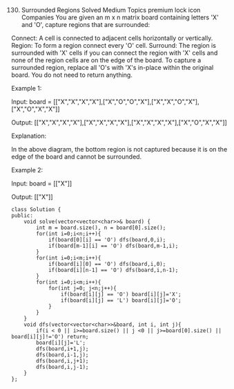 130. Surrounded Regions
     Solved
     Medium
     Topics
     premium lock icon
     Companies
     You are given an m x n matrix board containing letters 'X' and 'O', capture regions that are surrounded:

Connect: A cell is connected to adjacent cells horizontally or vertically.
Region: To form a region connect every 'O' cell.
Surround: The region is surrounded with 'X' cells if you can connect the region with 'X' cells and none of the region cells are on the edge of the board.
To capture a surrounded region, replace all 'O's with 'X's in-place within the original board. You do not need to return anything.

Example 1:

Input: board = [["X","X","X","X"],["X","O","O","X"],["X","X","O","X"],["X","O","X","X"]]

Output: [["X","X","X","X"],["X","X","X","X"],["X","X","X","X"],["X","O","X","X"]]

Explanation:

In the above diagram, the bottom region is not captured because it is on the edge of the board and cannot be surrounded.

Example 2:

Input: board = [["X"]]

Output: [["X"]]

```
class Solution {
public:
    void solve(vector<vector<char>>& board) {
        int m = board.size(), n = board[0].size();
        for(int i=0;i<n;i++){
            if(board[0][i] == 'O') dfs(board,0,i);
            if(board[m-1][i] == 'O') dfs(board,m-1,i);
        }
        for(int i=0;i<m;i++){
            if(board[i][0] == 'O') dfs(board,i,0);
            if(board[i][n-1] == 'O') dfs(board,i,n-1);
        }
        for(int i=0;i<m;i++){
            for(int j=0; j<n;j++){
                if(board[i][j] == 'O') board[i][j]='X';
                if(board[i][j] == 'L') board[i][j]='O';
            }
        }
    }
    void dfs(vector<vector<char>>&board, int i, int j){
        if(i < 0 || i>=board.size() || j <0 || j>=board[0].size() || board[i][j]!='O') return;
        board[i][j]='L';
        dfs(board,i+1,j);
        dfs(board,i-1,j);
        dfs(board,i,j+1);
        dfs(board,i,j-1);
    }
};
```
